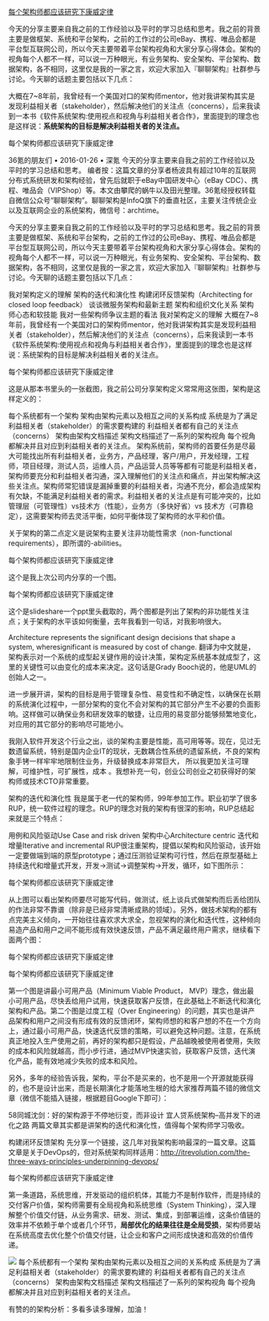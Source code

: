 [每个架构师都应该研究下康威定律](http://36kr.com/p/5042735.html)

今天的分享主要来自我之前的工作经验以及平时的学习总结和思考。我之前的背景主要是做框架、系统和平台架构，之前的工作过的公司eBay、携程、唯品会都是平台型互联网公司，所以今天主要带着平台架构视角和大家分享心得体会。架构的视角每个人都不一样，可以说一万种眼光，有业务架构、安全架构、平台架构、数据架构，各不相同，这里仅是我的一家之言，欢迎大家加入『聊聊架构』社群参与讨论。今天聊的话题主要包括以下几点：


大概在7~8年前，我曾经有一个美国对口的架构师mentor，他对我讲架构其实是发现利益相关者（stakeholder），然后解决他们的关注点（concerns），后来我读到一本书《软件系统架构:使用视点和视角与利益相关者合作》，里面提到的理念也是这样说：**系统架构的目标是解决利益相关者的关注点。**

每个架构师都应该研究下康威定律

36氪的朋友们 • 2016-01-26 • 深氪
今天的分享主要来自我之前的工作经验以及平时的学习总结和思考。
编者按：这篇文章的分享者杨波具有超过10年的互联网分布式系统研发和架构经验，曾先后就职于eBay中国研发中心（eBay CDC）、携程、唯品会（VIPShop）等。本文由攀爬的蜗牛以及田光整理。36氪经授权转载自微信公众号“聊聊架构”。聊聊架构是InfoQ旗下的垂直社区，主要关注传统企业以及互联网企业的系统架构，微信号：archtime。

今天的分享主要来自我之前的工作经验以及平时的学习总结和思考。我之前的背景主要是做框架、系统和平台架构，之前的工作过的公司eBay、携程、唯品会都是平台型互联网公司，所以今天主要带着平台架构视角和大家分享心得体会。架构的视角每个人都不一样，可以说一万种眼光，有业务架构、安全架构、平台架构、数据架构，各不相同，这里仅是我的一家之言，欢迎大家加入『聊聊架构』社群参与讨论。今天聊的话题主要包括以下几点：

我对架构定义的理解
架构的迭代和演化性
构建闭环反馈架构（Architecting for closed loop feedback）
谈谈微服务架构和最新主题
架构和组织文化关系
架构师心态和软技能
我对一些架构师争议主题的看法
我对架构定义的理解
大概在7~8年前，我曾经有一个美国对口的架构师mentor，他对我讲架构其实是发现利益相关者（stakeholder），然后解决他们的关注点（concerns），后来我读到一本书《软件系统架构:使用视点和视角与利益相关者合作》，里面提到的理念也是这样说：系统架构的目标是解决利益相关者的关注点。

每个架构师都应该研究下康威定律


这是从那本书里头的一张截图，我之前公司分享架构定义常常用这张图，架构是这样定义的：

每个系统都有一个架构
架构由架构元素以及相互之间的关系构成
系统是为了满足利益相关者（stakeholder）的需求要构建的
利益相关者都有自己的关注点（concerns）
架构由架构文档描述
架构文档描述了一系列的架构视角
每个视角都解决并且对应到利益相关者的关注点。
架构系统前，架构师的首要任务是尽最大可能找出所有利益相关者，业务方，产品经理，客户/用户，开发经理，工程师，项目经理，测试人员，运维人员，产品运营人员等等都有可能是利益相关者，架构师要充分和利益相关者沟通，深入理解他们的关注点和痛点，并出架构解决这些关注点。架构师常犯错误是漏掉重要的利益相关者，沟通不充分，都会造成架构有欠缺，不能满足利益相关者的需求。利益相关者的关注点是有可能冲突的，比如管理层（可管理性）vs技术方（性能），业务方（多快好省）vs 技术方（可靠稳定），这需要架构师去灵活平衡，如何平衡体现了架构师的水平和价值。

关于架构的第二点定义是说架构主要关注非功能性需求（non-functional requirements），即所谓的-abilities。

每个架构师都应该研究下康威定律


这个是我上次公司内分享的一个图。

每个架构师都应该研究下康威定律


这个是slideshare一个ppt里头截取的，两个图都是列出了架构的非功能性关注点；关于架构的水平该如何衡量，去年我看到一句话，对我影响很大。

Architecture represents the significant design decisions that shape a system, wheresignificant is measured by cost of change.
翻译为中文就是，架构表示对一个系统的成型起关键作用的设计决策，架构定系统基本就成型了，这里的关键性可以由变化的成本来决定。这句话是Grady Booch说的，他是UML的创始人之一。

进一步展开讲，架构的目标是用于管理复杂性、易变性和不确定性，以确保在长期的系统演化过程中，一部分架构的变化不会对架构的其它部分产生不必要的负面影响。这样做可以确保业务和研发效率的敏捷，让应用的易变部分能够频繁地变化，对应用的其它部分的影响尽可能地小。

我刚入软件开发这个行业之出，谈的架构主要是性能，高可用等等。现在，见过无数遗留系统，特别是国内企业IT的现状，无数耦合性系统的遗留系统，不良的架构象手铐一样牢牢地限制住业务，升级替换成本非常巨大， 所以我更加关注可理解，可维护性，可扩展性，成本 。我想补充一句，创业公司创业之初获得好的架构师或技术CTO非常重要。

架构的迭代和演化性
我是属于老一代的架构师，99年参加工作。职业初学了很多RUP，统一软件过程的理念。RUP的理念对我的架构有很深的影响，RUP总结起来就是三个特点：

用例和风险驱动Use Case and risk driven
架构中心Architecture centric
迭代和增量Iterative and incremental
RUP很注重架构，提倡以架构和风险驱动，该开始一定要做端到端的原型prototype；通过压测验证架构可行性，然后在原型基础上持续迭代和增量式开发，开发->测试->调整架构->开发，循环，如下图所示：

每个架构师都应该研究下康威定律


从上图可以看出架构师要尽可能写代码，做测试，纸上谈兵式做架构而后丢给团队的作法非常不靠谱（除非是已经非常清晰成熟的领域）。另外，做技术架构的都有点完美主义倾向，一开始往往喜欢求大求全，忽视架构的演化和迭代性，这种倾向易造产品和用户之间不能形成有效快速反馈，产品不满足最终用户需求，继续看下面两个图：


每个架构师都应该研究下康威定律


每个架构师都应该研究下康威定律


第一个图是讲最小可用产品（Minimum Viable Product， MVP）理念，做出最小可用产品，尽快丢给用户试用，快速获取客户反馈，在此基础上不断迭代和演化架构和产品。第二个图是过度工程（Over Engineering）的问题，其实也是讲产品架构和用户之间没有形成有效的反馈闭环，架构师想的和客户想的不在一个方向上，通过最小可用产品，快速迭代反馈的策略，可以避免这种问题。注意，在系统真正地投入生产使用之前，再好的架构都只是假设，产品越晚被使用者使用，失败的成本和风险就越高，而小步行进，通过MVP快速实验，获取客户反馈，迭代演化产品，能有效地减少失败的成本和风险。

另外，多年的经验告诉我，架构，平台不是买来的，也不是用一个开源就能获得的，也不是设计出来，而是长期演化才能落地生根的给大家推荐两篇不错的微信文章（微信不能插入链接，根据题目Google下即可）：

58同城沈剑：好的架构源于不停地衍变，而非设计
宜人贷系统架构–高并发下的进化之路
两篇文章其实都是讲架构的迭代和演化性，值得每个架构师学习吸收。

构建闭环反馈架构
先分享一个链接，这几年对我架构影响最深的一篇文章。这篇文章是关于DevOps的，但对系统架构同样适用：http://itrevolution.com/the-three-ways-principles-underpinning-devops/ 

每个架构师都应该研究下康威定律


第一条道路，系统思维，开发驱动的组织机体，其能力不是制作软件，而是持续的交付客户价值，架构师需要有全局视角和系统思维（System Thinking），深入理解整个价值交付链，从业务需求、研发、测试、集成，到部署运维，这条价值链的效率并不依赖于单个或者几个环节，**局部优化的结果往往是全局受损**，架构师要站在系统高度去优化整个价值交付链，让企业和客户之间形成快速和高效的价值传递。






![](http://a.36krcnd.com/nil_class/a03e1249-2335-447c-ad5b-d6703abde2a4/1243.tmp.jpg!heading)
每个系统都有一个架构
架构由架构元素以及相互之间的关系构成
系统是为了满足利益相关者（stakeholder）的需求要构建的
利益相关者都有自己的关注点（concerns）
架构由架构文档描述
架构文档描述了一系列的架构视角
每个视角都解决并且对应到利益相关者的关注点。

有赞的的架构分析：多看多读多理解，加油！


